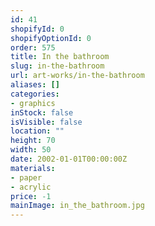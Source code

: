 ```yaml
---
id: 41
shopifyId: 0
shopifyOptionId: 0
order: 575
title: In the bathroom
slug: in-the-bathroom
url: art-works/in-the-bathroom
aliases: []
categories:
- graphics
inStock: false
isVisible: false
location: ""
height: 70
width: 50
date: 2002-01-01T00:00:00Z
materials:
- paper
- acrylic
price: -1
mainImage: in_the_bathroom.jpg
---
```


